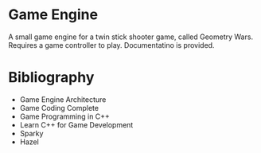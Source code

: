 # Game Engine
A small game engine for a twin stick shooter game, called Geometry Wars. Requires a game controller to play.
Documentatino is provided. 

# Bibliography
* Game Engine Architecture
* Game Coding Complete
* Game Programming in C++
* Learn C++ for Game Development
* Sparky
* Hazel